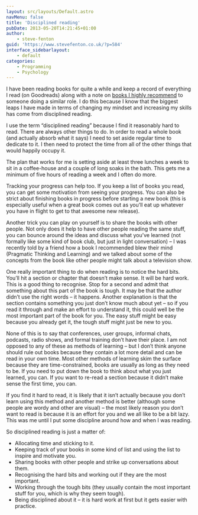 ```yaml
---
layout: src/layouts/Default.astro
navMenu: false
title: 'Disciplined reading'
pubDate: 2013-05-20T14:21:45+01:00
author:
    - steve-fenton
guid: 'https://www.stevefenton.co.uk/?p=584'
interface_sidebarlayout:
    - default
categories:
    - Programming
    - Psychology
---
```


I have been reading books for quite a while and keep a record of everything I read (on Goodreads) along with a note on [books I highly recommend](https://www.stevefenton.co.uk/publications/recommended-reading/) to someone doing a similar role. I do this because I know that the biggest leaps I have made in terms of changing my mindset and increasing my skills has come from disciplined reading.

I use the term “disciplined reading” because I find it reasonably hard to read. There are always other things to do. In order to read a whole book (and actually absorb what it says) I need to set aside regular time to dedicate to it. I then need to protect the time from all of the other things that would happily occupy it.

The plan that works for me is setting aside at least three lunches a week to sit in a coffee-house and a couple of long soaks in the bath. This gets me a minimum of five hours of reading a week and I often do more.

Tracking your progress can help too. If you keep a list of books you read, you can get some motivation from seeing your progress. You can also be strict about finishing books in progress before starting a new book (this is especially useful when a great book comes out as you’ll eat up whatever you have in flight to get to that awesome new release).

Another trick you can play on yourself is to share the books with other people. Not only does it help to have other people reading the same stuff, you can bounce around the ideas and discuss what you’ve learned (not formally like some kind of book club, but just in light conversation) – I was recently told by a friend how a book I recommended blew their mind (Pragmatic Thinking and Learning) and we talked about some of the concepts from the book like other people might talk about a television show.

One really important thing to do when reading is to notice the hard bits. You’ll hit a section or chapter that doesn’t make sense. It will be hard work. This is a good thing to recognise. Stop for a second and admit that something about this part of the book is tough. It may be that the author didn’t use the right words – it happens. Another explanation is that the section contains something you just don’t know much about yet – so if you read it through and make an effort to understand it, this could well be the most important part of the book for you. The easy stuff might be easy because you already get it, the tough stuff might just be new to you.

None of this is to say that conferences, user groups, informal chats, podcasts, radio shows, and formal training don’t have their place. I am not opposed to any of these as methods of learning – but I don’t think anyone should rule out books because they contain a lot more detail and can be read in your own time. Most other methods of learning skim the surface because they are time-constrained, books are usually as long as they need to be. If you need to put down the book to think about what you just learned, you can. If you want to re-read a section because it didn’t make sense the first time, you can.

If you find it hard to read, it is likely that it isn’t actually because you don’t learn using this method and another method is better (although some people are wordy and other are visual) – the most likely reason you don’t want to read is because it is an effort for you and we all like to be a bit lazy. This was me until I put some discipline around how and when I was reading.

So disciplined reading is just a matter of:

- Allocating time and sticking to it.
- Keeping track of your books in some kind of list and using the list to inspire and motivate you.
- Sharing books with other people and strike up conversations about them.
- Recognising the hard bits and working out if they are the most important.
- Working through the tough bits (they usually contain the most important stuff for you, which is why they seem tough).
- Being disciplined about it – it is hard work at first but it gets easier with practice.